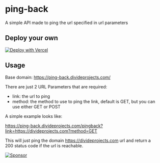 # ping-back

A simple API made to ping the url specified in url parameters

## Deploy your own

[![Deploy with Vercel](https://vercel.com/button)](https://vercel.com/new/clone?repository-url=https%3A%2F%2Fgithub.com%2FDivideProjects%2Fping-back&demo-title=Ping%20Back&demo-description=A%20simple%20ping-back%20website%20made%20using%20fastapi.&demo-url=https%3A%2F%2Fping-back.divideprojects.com?utm_source=divideprojects&utm_campaign=oss)

## Usage

Base domain: https://ping-back.divideprojects.com/

There are just 2 URL Parameters that are required:
 - link: the url to ping
 - method: the method to use to ping the link, default is GET, but you can use either GET or POST

A simple example looks like:

https://ping-back.divideprojects.com/pingback?link=https://divideprojects.com?method=GET

This will just ping the domain https://divideprojects.com url and return a 200 status code if the url is reachable.


[![Sponsor](https://www.datocms-assets.com/31049/1618983297-powered-by-vercel.svg)](https://vercel.com/?utm_source=divideprojects&utm_campaign=oss)
